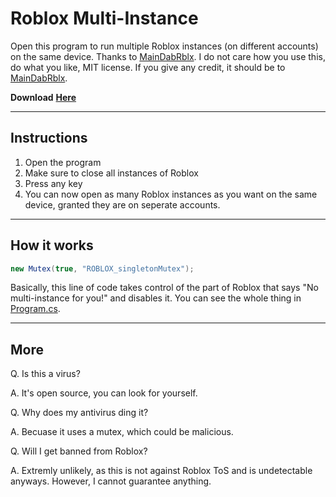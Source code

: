 # Roblox Multi-Instance
Open this program to run multiple Roblox instances (on different accounts) on the same device. Thanks to [MainDabRblx](https://github.com/MainDabRblx).
I do not care how you use this, do what you like, MIT license. If you give any credit, it should be to [MainDabRblx](https://github.com/MainDabRblx).


**Download** [**Here**](https://github.com/MiningTcup/Roblox-Multi-Instance/releases/tag/v1.0)

***

Instructions
---
1. Open the program
2. Make sure to close all instances of Roblox
3. Press any key
4. You can now open as many Roblox instances as you want on the same device, granted they are on seperate accounts.

***

How it works
---
```c#
new Mutex(true, "ROBLOX_singletonMutex");
```
Basically, this line of code takes control of the part of Roblox that says "No multi-instance for you!" and disables it.
You can see the whole thing in [Program.cs](https://github.com/MiningTcup/Roblox-Multi-Instance/blob/main/Program.cs).

***

More
---
Q. Is this a virus?


A. It's open source, you can look for yourself.


Q. Why does my antivirus ding it?


A. Becuase it uses a mutex, which could be malicious.


Q. Will I get banned from Roblox?


A. Extremly unlikely, as this is not against Roblox ToS and is undetectable anyways. However, I cannot guarantee anything.
